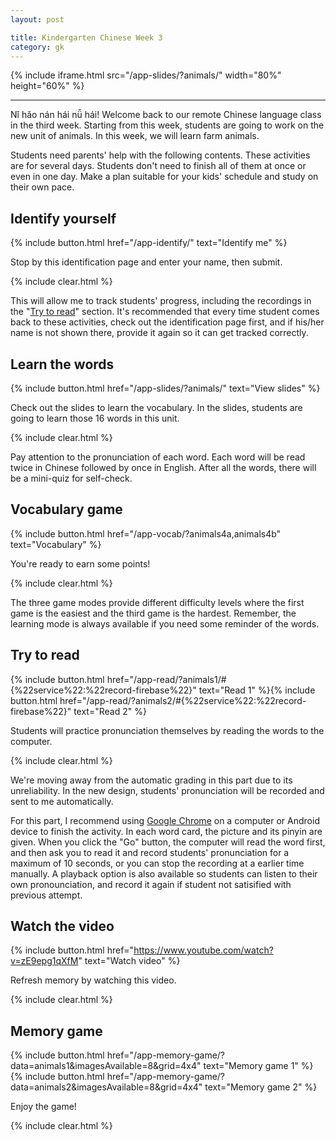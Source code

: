 ```yaml
---
layout: post

title: Kindergarten Chinese Week 3
category: gk
---
```


{% include iframe.html src="/app-slides/?animals/" width="80%" height="60%" %}

---

Nǐ hǎo nán hái nǚ hái! Welcome back to our remote Chinese language class in the third week. Starting from this week, students are going to work on the new unit of animals. In this week, we will learn farm animals.

Students need parents' help with the following contents. These activities are for several days. Students don't need to finish all of them at once or even in one day. Make a plan suitable for your kids' schedule and study on their own pace.

## Identify yourself

{% include button.html href="/app-identify/" text="Identify me" %}

Stop by this identification page and enter your name, then submit.

{% include clear.html %}

This will allow me to track students' progress, including the recordings in the "[Try to read](#try-to-read)" section. It's recommended that every time student comes back to these activities, check out the identification page first, and if his/her name is not shown there, provide it again so it can get tracked correctly.

## Learn the words

{% include button.html href="/app-slides/?animals/" text="View slides" %}

Check out the slides to learn the vocabulary. In the slides, students are going to learn those 16 words in this unit.

{% include clear.html %}

Pay attention to the pronunciation of each word. Each word will be read twice in Chinese followed by once in English. After all the words, there will be a mini-quiz for self-check.

## Vocabulary game

{% include button.html href="/app-vocab/?animals4a,animals4b" text="Vocabulary" %}

You're ready to earn some points!

{% include clear.html %}

The three game modes provide different difficulty levels where the first game is the easiest and the third game is the hardest. Remember, the learning mode is always available if you need some reminder of the words.

## Try to read

{% include button.html href="/app-read/?animals1/#{%22service%22:%22record-firebase%22}" text="Read 1" %}{% include button.html href="/app-read/?animals2/#{%22service%22:%22record-firebase%22}" text="Read 2" %}

Students will practice pronunciation themselves by reading the words to the computer.

{% include clear.html %}

We're moving away from the automatic grading in this part due to its unreliability. In the new design, students' pronunciation will be recorded and sent to me automatically.

For this part, I recommend using [Google Chrome][chrome] on a computer or Android device to finish the activity. In each word card, the picture and its pinyin are given. When you click the "Go" button, the computer will read the word first, and then ask you to read it and record students' pronunciation for a maximum of 10 seconds, or you can stop the recording at a earlier time manually. A playback option is also available so students can listen to their own pronounciation, and record it again if student not satisified with previous attempt.

## Watch the video

{% include button.html href="https://www.youtube.com/watch?v=zE9epg1qXfM" text="Watch video" %}

Refresh memory by watching this video.

{% include clear.html %}

## Memory game

{% include button.html href="/app-memory-game/?data=animals1&imagesAvailable=8&grid=4x4" text="Memory game 1" %}{% include button.html href="/app-memory-game/?data=animals2&imagesAvailable=8&grid=4x4" text="Memory game 2" %}

Enjoy the game!

{% include clear.html %}

[chrome]: https://www.google.com/intl/en/chrome/
